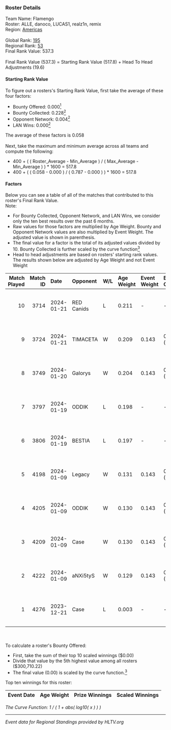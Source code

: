 ### Roster Details<br />
Team Name: Flamengo<br />
Roster: ALLE, danoco, LUCAS1, realz1n, remix<br />
Region: [Americas]( ../standings_americas.md)<br />
<br />
Global Rank: [195](../standings_global.md)<br />
Regional Rank: [53]( ../standings_americas.md)<br />
Final Rank Value:  537.3<br />
<br />
Final Rank Value (537.3) = Starting Rank Value (517.8) + Head To Head Adjustments (19.6)<br />

#### Starting Rank Value<br />
To figure out a rosters's Starting Rank Value, first take the average of these four factors:<br />
- Bounty Offered: 0.000[<sup>1</sup>](#table2)
- Bounty Collected: 0.228[<sup>2</sup>](#table1)
- Opponent Network: 0.004[<sup>2</sup>](#table1)
- LAN Wins: 0.000[<sup>2</sup>](#table1)

The average of these factors is 0.058<br />
<br />
Next, take the maximum and minimum average across all teams and compute the following:<br />
- 400 + ( ( Roster_Average - Min_Average ) / ( Max_Average - Min_Average ) ) * 1600 = 517.8
- 400 + ( ( 0.058 - 0.000 ) / ( 0.787 - 0.000 ) ) * 1600 = 517.8


#### Factors<br />
Below you can see a table of all of the matches that contributed to this roster's Final Rank Value.<br />
Note:<br />

- For Bounty Collected, Opponent Network, and LAN Wins, we consider only the ten best results over the past 6 months.
- Raw values for those factors are multiplied by Age Weight. Bounty and Opponent Network values are also multiplied by Event Weight. The adjusted value is shown in parenthesis.
- The final value for a factor is the total of its adjusted values divided by 10. Bounty Collected is further scaled by the curve function[<sup>3</sup>](#curveFunction)
- Head to head adjustments are based on rosters' starting rank values. The results shown below are adjusted by Age Weight and not Event Weight
<span id="table1"></span><br />


| Match Played | Match ID | Date       | Opponent   | W/L | Age Weight | Event Weight | Bounty Collected | Opponent Network | LAN Wins  | H2H Adj. | Roster                               |
| -: | -: | :- | :- | :- | :- | :- | :- | :- | :- | -: | :- |
|           10 |     3714 | 2024-01-21 | RED Canids | L   | 0.211      | -            | -                | -                | -         |    -0.20 | ALLE, danoco, LUCAS1, realz1n, remix |
|            9 |     3724 | 2024-01-21 | TIMACETA   | W   | 0.209      | 0.143        | 0.000 (0.000)    | 0.023 (0.001)    | 0 (0.000) |     3.21 | ALLE, danoco, LUCAS1, realz1n, remix |
|            8 |     3749 | 2024-01-20 | Galorys    | W   | 0.204      | 0.143        | 0.023 (0.001)    | 0.517 (0.015)    | 0 (0.000) |     5.62 | ALLE, danoco, LUCAS1, realz1n, remix |
|            7 |     3797 | 2024-01-19 | ODDIK      | L   | 0.198      | -            | -                | -                | -         |    -0.49 | ALLE, danoco, LUCAS1, realz1n, remix |
|            6 |     3806 | 2024-01-19 | BESTIA     | L   | 0.197      | -            | -                | -                | -         |    -0.38 | ALLE, danoco, LUCAS1, realz1n, remix |
|            5 |     4198 | 2024-01-09 | Legacy     | W   | 0.131      | 0.143        | 0.146 (0.003)    | 0.452 (0.008)    | 0 (0.000) |     3.95 | ALLE, danoco, LUCAS1, realz1n, remix |
|            4 |     4205 | 2024-01-09 | ODDIK      | W   | 0.130      | 0.143        | 0.040 (0.001)    | 0.558 (0.010)    | 0 (0.000) |     3.81 | ALLE, danoco, LUCAS1, realz1n, remix |
|            3 |     4209 | 2024-01-09 | Case       | W   | 0.130      | 0.143        | 0.000 (0.000)    | 0.038 (0.001)    | 0 (0.000) |     2.71 | ALLE, danoco, LUCAS1, realz1n, remix |
|            2 |     4222 | 2024-01-09 | aNXi5tyS   | W   | 0.129      | 0.143        | 0.000 (0.000)    | 0.000 (0.000)    | 0 (0.000) |     1.39 | ALLE, danoco, LUCAS1, realz1n, remix |
|            1 |     4276 | 2023-12-21 | Case       | L   | 0.003      | -            | -                | -                | -         |    -0.03 | ALLE, danoco, LUCAS1, realz1n, remix |

<br />
<span id="table2"></span><br />
To calculate a roster's Bounty Offered:<br />

- First, take the sum of their top 10 scaled winnings ($0.00)
- Divide that value by the 5th highest value among all rosters ($300,710.22)
- The final value (0.00) is scaled by the curve function.[<sup>3</sup>](#curveFunction)

Top ten winnings for this roster:<br />

| Event Date | Age Weight | Prize Winnings | Scaled Winnings |
| :- | -: | :- | :- |


<span id="curveFunction"></span>_The Curve Function: 1 / ( 1 + abs( log10( x ) ) )_<br />

---
_Event data for Regional Standings provided by HLTV.org_<br />
